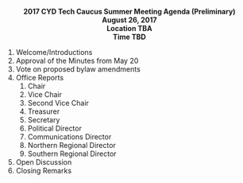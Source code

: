 <p align="center">
<b> 2017 CYD Tech Caucus Summer Meeting Agenda (Preliminary)</b></br/>
<b> August 26, 2017 </b><br/>
<b> Location TBA </b><br/>
<b> Time TBD </b><br/>
</p>

1. Welcome/Introductions
1. Approval of the Minutes from May 20
1. Vote on proposed bylaw amendments
1. Office Reports
   1. Chair
   1. Vice Chair
   1. Second Vice Chair
   1. Treasurer
   1. Secretary
   1. Political Director
   1. Communications Director
   1. Northern Regional Director
   1. Southern Regional Director
1. Open Discussion
1. Closing Remarks
